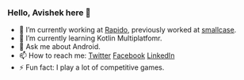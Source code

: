 ### Hello, Avishek here 👋

<!--
**avishekdas128/avishekdas128** is a ✨ _special_ ✨ repository because its `README.md` (this file) appears on your GitHub profile.-->

- 🔭 I’m currently working at [Rapido](https://rapido.bike), previously worked at [smallcase](https://smallcase.com).
- 🌱 I’m currently learning Kotlin Multiplatfomr.
- 💬 Ask me about Android.
- 📫 How to reach me: [Twitter](https://twitter.com/avishekdas128) [Facebook](https://www.facebook.com/avishek.das.100) [LinkedIn](https://www.linkedin.com/in/avishekdas128/)
- ⚡ Fun fact: I play a lot of competitive games.

<!--<img src="https://github-readme-stats.vercel.app/api?username=avishekdas128&&show_icons=true&title_color=ffffff&icon_color=bb2acf&text_color=daf7dc&bg_color=151515"/>-->
